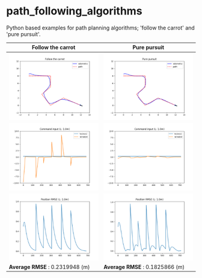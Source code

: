 # path_following_algorithms
Python based examples for path planning algorithms; 'follow the carrot' and 'pure pursuit'.

| __Follow the carrot__ | __Pure pursuit__ |
|---|---|
|![a](https://github.com/SeunghyunLim/path_following_algorithms/blob/master/img/odom_follow_the_carrot.png)|![a](https://github.com/SeunghyunLim/path_following_algorithms/blob/master/img/odom_pure_pursuit.png)|
|![a](https://github.com/SeunghyunLim/path_following_algorithms/blob/master/img/input_follow_the_carrot.png)|![a](https://github.com/SeunghyunLim/path_following_algorithms/blob/master/img/input_pure_pursuit.png)|
|![a](https://github.com/SeunghyunLim/path_following_algorithms/blob/master/img/rmse_follow_the_carrot.png)|![a](https://github.com/SeunghyunLim/path_following_algorithms/blob/master/img/rmse_pure_pursuit.png)|
| __Average RMSE__ : 0.2319948 (m)| __Average RMSE__ : 0.1825866 (m)|
